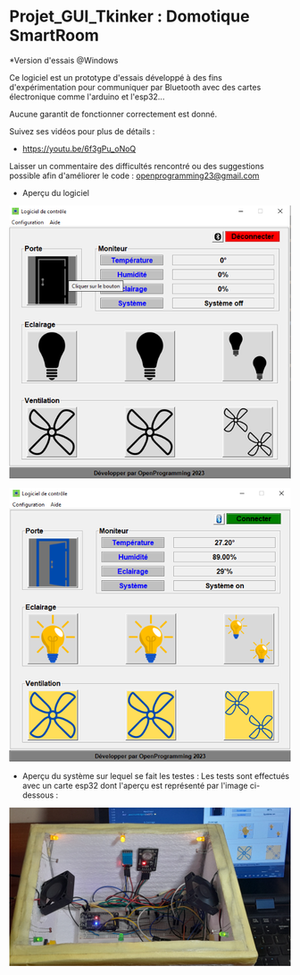 # Projet_GUI_Tkinker : Domotique SmartRoom

*Version d'essais @Windows

Ce logiciel est un prototype d'essais développé à des fins d'expérimentation pour communiquer par Bluetooth avec des cartes électronique comme l'arduino et l'esp32...

Aucune garantit de fonctionner correctement est donné.  

Suivez ses vidéos pour plus de détails :
+ https://youtu.be/6f3gPu_oNoQ

Laisser un commentaire des difficultés rencontré ou des suggestions possible afin d'améliorer le code : openprogramming23@gmail.com

* Aperçu du logiciel

![Aperçu_1_du_logiciel](image/image_1.png)

![Aperçu_2_du_logiciel](image/image_2.png)

* Aperçu du système sur lequel se fait les testes :
Les tests sont effectués avec un carte esp32 dont l'aperçu est représenté par l'image ci-dessous :

![Aperçu_du_système](image/image_3.png)
